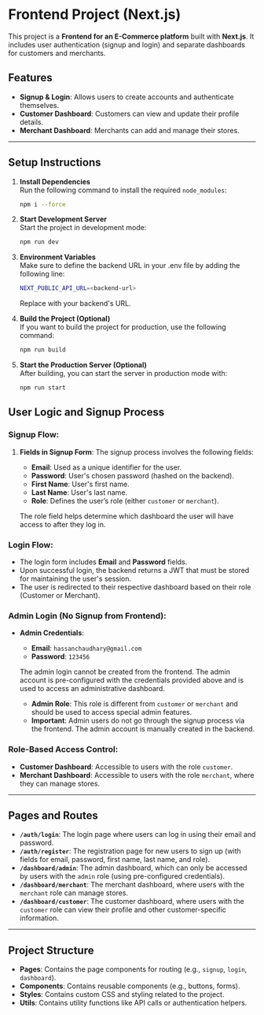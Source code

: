 # Frontend Project (Next.js)

This project is a **Frontend for an E-Commerce platform** built with **Next.js**. It includes user authentication (signup and login) and separate dashboards for customers and merchants.

## Features

- **Signup & Login**: Allows users to create accounts and authenticate themselves.
- **Customer Dashboard**: Customers can view and update their profile details.
- **Merchant Dashboard**: Merchants can add and manage their stores.

---

## Setup Instructions

1. **Install Dependencies**  
   Run the following command to install the required `node_modules`:

   ```bash
   npm i --force
   ```

2. **Start Development Server**  
   Start the project in development mode:
   ```bash
   npm run dev
   ```
3. **Environment Variables**  
   Make sure to define the backend URL in your .env file by adding the following line:
   ```bash
   NEXT_PUBLIC_API_URL=<backend-url>
   ```
   Replace <backend-url> with your backend's URL.
4. **Build the Project (Optional)**  
   If you want to build the project for production, use the following command:
   ```bash
   npm run build
   ```
5. **Start the Production Server (Optional)**  
   After building, you can start the server in production mode with:
   ```bash
   npm run start
   ```

## User Logic and Signup Process

### **Signup Flow**:

1. **Fields in Signup Form**: The signup process involves the following fields:

   - **Email**: Used as a unique identifier for the user.
   - **Password**: User's chosen password (hashed on the backend).
   - **First Name**: User's first name.
   - **Last Name**: User's last name.
   - **Role**: Defines the user’s role (either `customer` or `merchant`).

   The role field helps determine which dashboard the user will have access to after they log in.

### **Login Flow**:

- The login form includes **Email** and **Password** fields.
- Upon successful login, the backend returns a JWT that must be stored for maintaining the user's session.
- The user is redirected to their respective dashboard based on their role (Customer or Merchant).

### **Admin Login (No Signup from Frontend)**:

- **Admin Credentials**:

  - **Email**: `hassanchaudhary@gmail.com`
  - **Password**: `123456`

  The admin login cannot be created from the frontend. The admin account is pre-configured with the credentials provided above and is used to access an administrative dashboard.

  - **Admin Role**: This role is different from `customer` or `merchant` and should be used to access special admin features.
  - **Important**: Admin users do not go through the signup process via the frontend. The admin account is manually created in the backend.

### **Role-Based Access Control**:

- **Customer Dashboard**: Accessible to users with the role `customer`.
- **Merchant Dashboard**: Accessible to users with the role `merchant`, where they can manage stores.

---

## Pages and Routes

- **`/auth/login`**: The login page where users can log in using their email and password.
- **`/auth/register`**: The registration page for new users to sign up (with fields for email, password, first name, last name, and role).
- **`/dashboard/admin`**: The admin dashboard, which can only be accessed by users with the `admin` role (using pre-configured credentials).
- **`/dashboard/merchant`**: The merchant dashboard, where users with the `merchant` role can manage stores.
- **`/dashboard/customer`**: The customer dashboard, where users with the `customer` role can view their profile and other customer-specific information.

---

## Project Structure

- **Pages**: Contains the page components for routing (e.g., `signup`, `login`, `dashboard`).
- **Components**: Contains reusable components (e.g., buttons, forms).
- **Styles**: Contains custom CSS and styling related to the project.
- **Utils**: Contains utility functions like API calls or authentication helpers.
